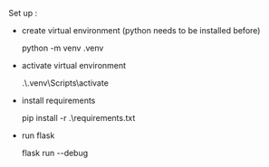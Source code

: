 Set up : 
- create virtual environment (python needs to be installed before)

  python -m venv .venv
  
- activate virtual environment

  .\\.venv\\Scripts\\activate

- install requirements

  pip install -r .\\requirements.txt

- run flask

  flask run --debug
  
  
